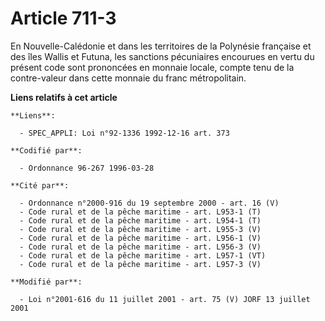 # Article 711-3

En Nouvelle-Calédonie et dans les territoires de la Polynésie française et des îles Wallis et Futuna, les sanctions
pécuniaires encourues en vertu du présent code sont prononcées en monnaie locale, compte tenu de la contre-valeur dans cette
monnaie du franc métropolitain.

**Liens relatifs à cet article**

	**Liens**:

	  - SPEC_APPLI: Loi n°92-1336 1992-12-16 art. 373

	**Codifié par**:

	  - Ordonnance 96-267 1996-03-28

	**Cité par**:

	  - Ordonnance n°2000-916 du 19 septembre 2000 - art. 16 (V)
	  - Code rural et de la pêche maritime - art. L953-1 (T)
	  - Code rural et de la pêche maritime - art. L954-1 (T)
	  - Code rural et de la pêche maritime - art. L955-3 (V)
	  - Code rural et de la pêche maritime - art. L956-1 (V)
	  - Code rural et de la pêche maritime - art. L956-3 (V)
	  - Code rural et de la pêche maritime - art. L957-1 (VT)
	  - Code rural et de la pêche maritime - art. L957-3 (V)

	**Modifié par**:

	  - Loi n°2001-616 du 11 juillet 2001 - art. 75 (V) JORF 13 juillet 2001
